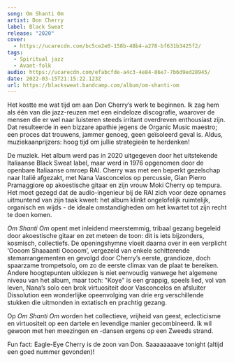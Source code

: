 ```yaml
---
song: Om Shanti Om
artist: Don Cherry
label: Black Sweat
release: "2020"
cover:
  - https://ucarecdn.com/bc5ce2e0-158b-48b4-a278-bf631b3425f2/
tags:
  - Spiritual jazz
  - Avant-folk
audio: https://ucarecdn.com/efabcfde-a4c3-4e84-86e7-7b6d9ed28945/
date: 2022-03-15T21:15:22.123Z
url: https://blacksweat.bandcamp.com/album/om-shanti-om
---
```

Het kostte me wat tijd om aan Don Cherry’s werk te beginnen. Ik zag hem als één van die jazz-reuzen met een eindeloze discografie, waarover de mensen die er wel naar luisteren steeds irritant overdreven enthousiast zijn. Dat resulteerde in een bizzare apathie jegens de Organic Music maestro; een proces dat trouwens, jammer genoeg, geen geïsoleerd geval is. Aldus, muziekaanprijzers: hoog tijd om jullie strategieën te herdenken!

De muziek. Het album werd pas in 2020 uitgegeven door het uitstekende Italiaanse Black Sweat label, maar werd in 1976 opgenomen door de openbare Italiaanse omroep RAI. Cherry was met een beperkt gezelschap naar Italië afgezakt, met Nana Vasconcelos op percussie, Gian Pierro Pramaggiore op akoestische gitaar en zijn vrouw Moki Cherry op tempura. Het moet gezegd dat de audio-ingenieur bij de RAI zich voor deze opnames uitmuntend van zijn taak kweet: het album klinkt ongelofelijk ruimtelijk, organisch en wijds - de ideale omstandigheden om het kwartet tot zijn recht te doen komen.

*Om Shanti Om* opent met inleidend meerstemmig, tribaal gezang begeleid door akoestische gitaar en zet meteen de toon: dit is iets bijzonders, kosmisch, collectiefs. De openingshymne vloeit daarna over in een verplicht ‘Oooom Shaaaanti Ooooom’, vergezeld van enkele schitterende stemarrangementen en gevolgd door Cherry’s eerste, grandioze, doch spaarzame trompetsolo, om zo de eerste climax van de plaat te bereiken. Andere hoogtepunten uitkiezen is niet eenvoudig vanwege het algemene niveau van het album, maar toch: "Koye" is een grappig, speels lied, vol van leven, Nana’s solo een brok virtuositeit door Vasconcelos en afsluiter Dissolution een wonderlijke opeenvolging van drie erg verschillende stukken die uitmonden in extatisch en prachtig gezang.

Op *Om Shanti Om* worden het collectieve, vrijheid van geest, eclecticisme en virtuositeit op een dartele en levendige manier gecombineerd. Ik wil gewoon met hen meezingen en -dansen ergens op een Zweeds strand.

Fun fact: Eagle-Eye Cherry is de zoon van Don. Saaaaaaaave tonight (altijd een goed nummer gevonden)!